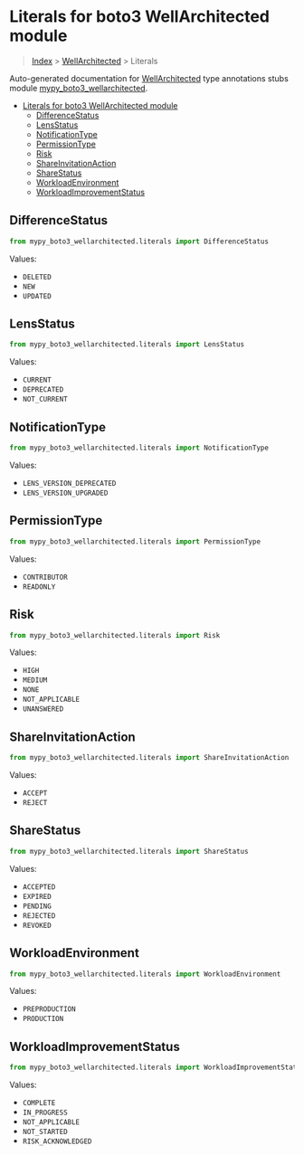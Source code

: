 # Literals for boto3 WellArchitected module

> [Index](../README.md) > [WellArchitected](./README.md) > Literals

Auto-generated documentation for [WellArchitected](https://boto3.amazonaws.com/v1/documentation/api/latest/reference/services/wellarchitected.html#WellArchitected)
type annotations stubs module [mypy_boto3_wellarchitected](https://pypi.org/project/mypy-boto3-wellarchitected/).

- [Literals for boto3 WellArchitected module](#literals-for-boto3-wellarchitected-module)
  - [DifferenceStatus](#differencestatus)
  - [LensStatus](#lensstatus)
  - [NotificationType](#notificationtype)
  - [PermissionType](#permissiontype)
  - [Risk](#risk)
  - [ShareInvitationAction](#shareinvitationaction)
  - [ShareStatus](#sharestatus)
  - [WorkloadEnvironment](#workloadenvironment)
  - [WorkloadImprovementStatus](#workloadimprovementstatus)

## DifferenceStatus

```python
from mypy_boto3_wellarchitected.literals import DifferenceStatus
```

Values:

- `DELETED`
- `NEW`
- `UPDATED`

## LensStatus

```python
from mypy_boto3_wellarchitected.literals import LensStatus
```

Values:

- `CURRENT`
- `DEPRECATED`
- `NOT_CURRENT`

## NotificationType

```python
from mypy_boto3_wellarchitected.literals import NotificationType
```

Values:

- `LENS_VERSION_DEPRECATED`
- `LENS_VERSION_UPGRADED`

## PermissionType

```python
from mypy_boto3_wellarchitected.literals import PermissionType
```

Values:

- `CONTRIBUTOR`
- `READONLY`

## Risk

```python
from mypy_boto3_wellarchitected.literals import Risk
```

Values:

- `HIGH`
- `MEDIUM`
- `NONE`
- `NOT_APPLICABLE`
- `UNANSWERED`

## ShareInvitationAction

```python
from mypy_boto3_wellarchitected.literals import ShareInvitationAction
```

Values:

- `ACCEPT`
- `REJECT`

## ShareStatus

```python
from mypy_boto3_wellarchitected.literals import ShareStatus
```

Values:

- `ACCEPTED`
- `EXPIRED`
- `PENDING`
- `REJECTED`
- `REVOKED`

## WorkloadEnvironment

```python
from mypy_boto3_wellarchitected.literals import WorkloadEnvironment
```

Values:

- `PREPRODUCTION`
- `PRODUCTION`

## WorkloadImprovementStatus

```python
from mypy_boto3_wellarchitected.literals import WorkloadImprovementStatus
```

Values:

- `COMPLETE`
- `IN_PROGRESS`
- `NOT_APPLICABLE`
- `NOT_STARTED`
- `RISK_ACKNOWLEDGED`
